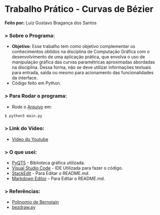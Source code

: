 # Trabalho Prático - Curvas de Bézier

**Feito por:** Luiz Gustavo Bragança dos Santos

### > Sobre o Programa:

- **Objetivo**: Esse trabalho tem como objetivo complementar os conhecimentos obtidos na disciplina
de Computação Gráfica com o desenvolvimento de uma aplicação prática, que envolva
o uso de manipulação gráfica das curvas paramétricas aproximadas abordadas na
disciplina. Dessa forma, não se deve utilizar informações textuais para entrada, saída
ou mesmo para acionamento das funcionalidades da interface.
- Código feito em Python.

### > Para Rodar o programa:

- Rode o [Arquivo](main.py) em:

```sh
$ python3 main.py
```

### > Link do Vídeo:

- [Vídeo do Youtube]()


### > O que usei:

- [PyQT5](https://www.riverbankcomputing.com/static/Docs/PyQt5/index.html) - Biblioteca gráfica utilizada.
- [Visual Studio Code](https://code.visualstudio.com/) - IDE Utilizada para fazer o código.
- [StackEdit](https://stackedit.io/) - Para Editar o README.md.
- [Markdown Editor](https://jbt.github.io/markdown-editor/) - Para Editar o README.md.

### > Referências:

- [Polinomio de Bernstain](https://pt.wikipedia.org/wiki/Polin%C3%B3mios_de_Bernstein)
- [bezdraw.py](https://gist.github.com/Alquimista/1274149/ca37e497b3f2a16c9d3ec4889ed63c80986e9dba)